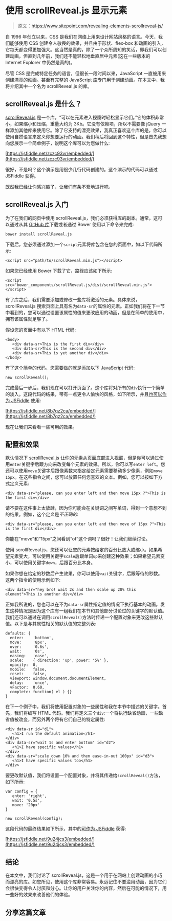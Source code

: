 # 使用 scrollReveal.js 显示元素

> 原文：<https://www.sitepoint.com/revealing-elements-scrollreveal-js/>

自 1996 年创立以来，CSS 是我们在网络上用来设计网站风格的语言。今天，我们能够使用 CSS 创建令人敬畏的效果，并且由于形状、flex-box 和动画的引入，它每天都变得更加强大。这当然是真的，除了一个众所周知的笑话，即我们可以创建动画，但直到几年前，我们还不能轻松地垂直居中元素(这在一些版本的 Internet Explorer 中仍然是真的)。

尽管 CSS 是完成特定任务的语言，但很长一段时间以来，JavaScript 一直被用来创建漂亮的动画。甚至有完整的 JavaScript 库专门用于创建动画。在本文中，我将介绍其中一个名为 scrollReveal.js 的库。

## scrollReveal.js 是什么？

[scrollReveal.js](https://github.com/julianlloyd/scrollReveal.js) 是一个库，<q>可以在元素进入视窗时轻松显示它们。</q>它的体积非常小，如果缩小和压缩，重量大约为 3Kb。它没有依赖项，所以不需要像 jQuery 一样添加其他库来使用它。除了它支持的漂亮效果，我真正喜欢这个库的是，你可以使用自然语言来定义你想要运行的动画。我们稍后将回到这个特性，但是首先我想向您展示一个简单例子，说明这个库可以为您做什么:

[https://jsfiddle.net/zczc93vr/embedded/](https://jsfiddle.net/zczc93vr/embedded/)

很好，不是吗？这个演示是用很少几行代码创建的。这个演示的代码可以通过 JSFiddle 获得。

既然我已经让你感兴趣了，让我们有条不紊地进行吧。

## scrollReveal.js 入门

为了在我们的网页中使用 scrollReveal.js，我们必须获得库的副本。通常，这可以通过从其 [GitHub 库](https://github.com/julianlloyd/scrollReveal.js)下载或者通过 Bower 使用以下命令来完成:

```
bower install scrollReveal.js
```

下载后，您必须通过添加一个`script`元素将库包含在您的页面中，如以下代码所示:

```
<script src="path/to/scrollReveal.min.js"></script>
```

如果您已经使用 Bower 下载了它，路径应该如下所示:

```
<script src="bower_components/scrollReveal.js/dist/scrollReveal.min.js"></script>
```

有了库之后，我们需要添加或修改一些库将激活的元素。具体来说，scrollReveal.js 搜索页面上具有名为`data-sr`的属性的元素。正如我们将在下一节中看到的，您可以通过设置该属性的值来更改应用的动画，但是在简单的使用中，拥有该属性就足够了。

假设您的页面中有以下 HTML 代码:

```
<body>
   <div data-sr>This is the first div</div>
   <div data-sr>This is the second div</div>
   <div data-sr>This is yet another div</div>
</body>
```

有了这个简单的代码，您需要做的就是添加以下 JavaScript 代码:

```
new scrollReveal();
```

完成最后一步后，我们现在可以打开页面了。这个库将对所有的`div`执行一个简单的淡入。这段代码的结果，带有一点更令人愉快的风格，如下所示，并且[也可以作为 JSFiddle](https://jsfiddle.net/8b7qz2ca/) 使用:

[https://jsfiddle.net/8b7qz2ca/embedded/](https://jsfiddle.net/8b7qz2ca/embedded/)

现在让我们来看看一些可用的效果。

## 配置和效果

默认情况下 [scrollReveal.js](https://github.com/julianlloyd/scrollReveal.js) 让你的元素从页面底部进入视窗，但是你可以通过使用`enter`关键字后跟方向来改变每个元素的效果。所以，你可以写`enter left`。您还可以使用`move`关键字后跟像素数来指定给定元素需要移动多少像素，例如`move 15px`。在这些指令之间，您可以放置任何您喜欢的文本。例如，您可以按如下方式定义元素:

```
<div data-sr="please, can you enter left and then move 15px ?">This is the first div</div>
```

请不要在这件事上太放肆，因为你可能会在关键词之间写单词，得到一个意想不到的结果。例如，这个定义是*不正确的*:

```
<div data-sr="please, can you enter left and then move of 15px ?">This is the first div</div>
```

你能在“move”和“15px”之间看到“of”这个词吗？很好！让我们继续讨论。

使用 scrollReveal.js，您还可以让您的元素按给定的百分比放大或缩小。如果希望元素变大，可以使用关键字`scale`后跟单词`up`来创建这种效果；如果希望元素变小，可以使用关键字`down`，后跟百分比本身。

如果你想在给定的秒数后产生效果，你可以使用`wait`关键字，后跟等待的秒数。这两个指令的使用示例如下:

```
<div data-sr="hey bro! wait 2s and then scale up 20% this element">This is another div</div>
```

正如我所说的，您也可以在不为`data-sr`属性指定值的情况下执行基本的动画。发生这种情况是因为这个库有一组我们在本节和其他部分讨论过的关键字的默认值。我们还可以通过在调用`scrollReveal()`方法时传递一个配置对象来更改这些默认值。以下是与其属性相关的默认值的完整列表:

```
defaults: {
  enter:    'bottom',
  move:     '8px',
  over:     '0.6s',
  wait:     '0s',
  easing:   'ease',
  scale:    { direction: 'up', power: '5%' },
  opacity:  0,
  mobile:   false,
  reset:    false,
  viewport: window.document.documentElement,
  delay:    'once',
  vFactor:  0.60,
  complete: function( el ) {}
}
```

在下一个例子中，我们将使用配置对象的一些属性和我在本节中描述的关键字。首先，我们将编写 HTML 代码。我们将定义三个`div`:一个将执行缺省动画，一些缺省值被改变，而另外两个将有它们自己的特定属性:

```
<div data-sr id="d1">
   <h1>I run the default animation</h1>
</div>
<div data-sr="wait 1s and enter bottom" id="d2">
   <h1>I have specific values</h1>
</div>
<div data-sr="scale down 10% and then ease-in-out 100px" id="d3">
   <h1>I have specific values too</h1>
</div>
```

要更改默认值，我们将设置一个配置对象，并将其传递给`scrollReveal()`方法，如下所示:

```
var config = {
   enter: 'right',
   wait: '0.5s',
   move: '20px'
}

new scrollReveal(config);
```

这段代码的最终结果如下所示，其中的[可作为 JSFiddle](https://jsfiddle.net/9u24jcs3/) 获得:

[https://jsfiddle.net/9u24jcs3/embedded/](https://jsfiddle.net/9u24jcs3/embedded/)

## 结论

在本文中，我们讨论了 scrollReveal.js，这是一个用于在网站上创建动画的小巧而漂亮的库。如您所见，使用这个库非常容易。永远记住不要滥用动画，因为它们会很快变得令人讨厌和分心。让你的用户关注你的内容，然后在可能的情况下，用一些好的效果来改善他们的体验。

## 分享这篇文章